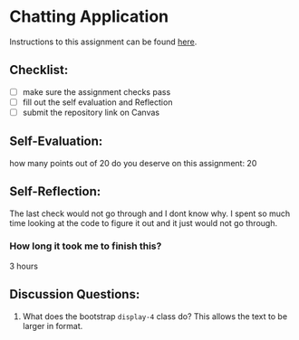 Chatting Application
=====================
Instructions to this assignment can be found [here](https://it3049c.github.io/coursework/labs/chatting-app).

## Checklist:
- [ ] make sure the assignment checks pass
- [ ] fill out the self evaluation and Reflection
- [ ] submit the repository link on Canvas

## Self-Evaluation:

how many points out of 20 do you deserve on this assignment: 20

## Self-Reflection:
<!-- Write your self-reflection under this line -->
The last check would not go through and I dont know why. I spent so much time looking at the code to figure it out and it just would not go through. 
### How long it took me to finish this?
3 hours

## Discussion Questions:
1. What does the bootstrap `display-4` class do? This allows the text to be larger in format. 